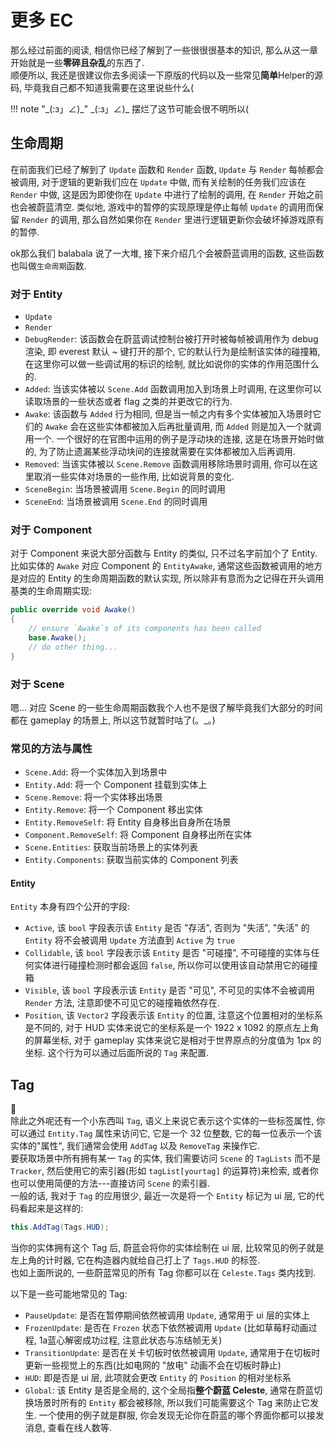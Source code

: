 # 更多 EC

那么经过前面的阅读, 相信你已经了解到了一些很很很基本的知识, 那么从这一章开始就是一些**零碎且杂乱**的东西了.  
顺便所以, 我还是很建议你去多阅读一下原版的代码以及一些常见**简单**Helper的源码, 毕竟我自己都不知道我需要在这里说些什么(

!!! note "\_(:з」∠)\_"
    \_(:з」∠)\_ 摆烂了这节可能会很不明所以(

## 生命周期

在前面我们已经了解到了 `Update` 函数和 `Render` 函数, `Update` 与 `Render` 每帧都会被调用,
对于逻辑的更新我们应在 `Update` 中做, 而有关绘制的任务我们应该在 `Render` 中做, 这是因为即使你在 `Update` 中进行了绘制的调用,
在 `Render` 开始之前也会被蔚蓝清空. 类似地, 游戏中的暂停的实现原理是停止每帧 `Update` 的调用而保留 `Render` 的调用,
那么自然如果你在 `Render` 里进行逻辑更新你会破坏掉游戏原有的暂停.  

ok那么我们 balabala 说了一大堆, 接下来介绍几个会被蔚蓝调用的函数, 这些函数也叫做`生命周期`函数.

### 对于 Entity

- `Update`
- `Render`
- `DebugRender`: 该函数会在蔚蓝调试控制台被打开时被每帧被调用作为 debug 渲染, 即 everest 默认 \~ 键打开的那个, 它的默认行为是绘制该实体的碰撞箱,
在这里你可以做一些调试用的标识的绘制, 就比如说你的实体的作用范围什么的.
- `Added`: 当该实体被以 `Scene.Add` 函数调用加入到场景上时调用, 在这里你可以读取场景的一些状态或者 flag 之类的并更改它的行为.
- `Awake`: 该函数与 `Added` 行为相同, 但是当一帧之内有多个实体被加入场景时它们的 `Awake` 会在这些实体都被加入后再批量调用, 而 `Added` 则是加入一个就调用一个.
一个很好的在官图中运用的例子是浮动块的连接, 这是在场景开始时做的, 为了防止遗漏某些浮动块间的连接就需要在实体都被加入后再调用.
- `Removed`: 当该实体被以 `Scene.Remove` 函数调用移除场景时调用, 你可以在这里取消一些实体对场景的一些作用, 比如说背景的变化.
- `SceneBegin`: 当场景被调用 `Scene.Begin` 的同时调用
- `SceneEnd`: 当场景被调用 `Scene.End` 的同时调用

### 对于 Component

对于 Component 来说大部分函数与 Entity 的类似, 只不过名字前加个了 Entity.
比如实体的 `Awake` 对应 Component 的 `EntityAwake`, 通常这些函数被调用的地方是对应的 Entity 的生命周期函数的默认实现,
所以除非有意而为之记得在开头调用基类的生命周期实现:
```cs title="MyInterestingEntity.cs"
public override void Awake()
{
    // ensure `Awake`s of its components has been called
    base.Awake();
    // do other thing...
}
```

### 对于 Scene

嗯... 对应 Scene 的一些生命周期函数我个人也不是很了解毕竟我们大部分的时间都在 gameplay 的场景上, 所以这节就暂时咕了(。_。)

### 常见的方法与属性

- `Scene.Add`: 将一个实体加入到场景中
- `Entity.Add`: 将一个 Component 挂载到实体上
- `Scene.Remove`: 将一个实体移出场景
- `Entity.Remove`: 将一个 Component 移出实体
- `Entity.RemoveSelf`: 将 Entity 自身移出自身所在场景
- `Component.RemoveSelf`: 将 Component 自身移出所在实体
- `Scene.Entities`: 获取当前场景上的实体列表
- `Entity.Components`: 获取当前实体的 Component 列表

#### Entity

`Entity` 本身有四个公开的字段:

- `Active`, 该 `bool` 字段表示该 `Entity` 是否 "存活", 否则为 "失活", "失活" 的 `Entity` 将不会被调用 `Update` 方法直到 `Active` 为 `true`
- `Collidable`, 该 `bool` 字段表示该 `Entity` 是否 "可碰撞", 不可碰撞的实体与任何实体进行碰撞检测时都会返回 `false`, 所以你可以使用该自动禁用它的碰撞箱
- `Visible`, 该 `bool` 字段表示该 `Entity` 是否 "可见", 不可见的实体不会被调用 `Render` 方法, 注意即使不可见它的碰撞箱依然存在.
- `Position`, 该 `Vector2` 字段表示该 `Entity` 的位置, 注意这个位置相对的坐标系是不同的, 对于 HUD 实体来说它的坐标系是一个 1922 x 1092 的原点左上角的屏幕坐标, 对于 gameplay 实体来说它是相对于世界原点的分度值为 1px 的坐标. 这个行为可以通过后面所说的 `Tag` 来配置.

## Tag

:thinking:  
除此之外呢还有一个小东西叫 `Tag`, 语义上来说它表示这个实体的一些标签属性, 你可以通过 `Entity.Tag` 属性来访问它, 它是一个 32 位整数,
它的每一位表示一个该实体的"属性", 我们通常会使用 `AddTag` 以及 `RemoveTag` 来操作它.  
要获取场景中所有拥有某一 `Tag` 的实体, 我们需要访问 `Scene` 的 `TagLists` 而不是 `Tracker`, 然后使用它的索引器(形如 `tagList[yourtag]` 的运算符)来检索,
或者你也可以使用简便的方法---直接访问 `Scene` 的索引器.  
一般的话, 我对于 `Tag` 的应用很少, 最近一次是将一个 `Entity` 标记为 ui 层, 它的代码看起来是这样的:
```cs
this.AddTag(Tags.HUD);
```
当你的实体拥有这个 Tag 后, 蔚蓝会将你的实体绘制在 ui 层, 比较常见的例子就是左上角的计时器, 它在构造器内就给自己打上了 `Tags.HUD` 的标签.  
也如上面所说的, 一些蔚蓝常见的所有 Tag 你都可以在 `Celeste.Tags` 类内找到.

以下是一些可能地常见的 Tag:

- `PauseUpdate`: 是否在暂停期间依然被调用 `Update`, 通常用于 ui 层的实体上
- `FrozenUpdate`: 是否在 `Frozen` 状态下依然被调用 `Update` (比如草莓籽动画过程, 1a蓝心解密成功过程, 注意此状态与冻结帧无关)
- `TransitionUpdate`: 是否在关卡切板时依然被调用 `Update`, 通常用于在切板时更新一些视觉上的东西(比如电网的 "放电" 动画不会在切板时静止)
- `HUD`: 即是否是 ui 层, 此项就会更改 `Entity` 的 `Position` 的相对坐标系
- `Global`: 该 Entity 是否是全局的, 这个全局指**整个蔚蓝 Celeste**, 通常在蔚蓝切换场景时所有的 `Entity` 都会被移除, 所以我们可能需要这个 Tag 来防止它发生.
 一个使用的例子就是群服, 你会发现无论你在蔚蓝的哪个界面你都可以接发消息, 查看在线人数等.